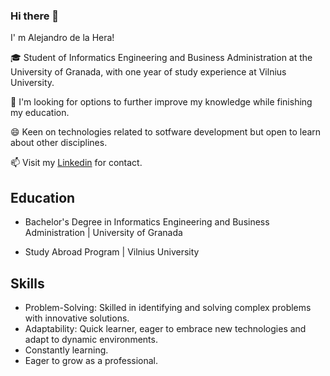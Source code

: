 ### Hi there 👋

I' m Alejandro de la Hera!

🎓 Student of Informatics Engineering and Business Administration at the University of Granada, with one year of study experience at Vilnius University. 

🌱 I'm looking for options to further improve my knowledge while finishing my education.

😄 Keen on technologies related to sotfware development but open to learn about other disciplines.

📫 Visit my [Linkedin](https://www.linkedin.com/in/alejandro-de-la-hera-luis-bb1609252/) for contact.

## Education

- Bachelor's Degree in Informatics Engineering and Business Administration | University of Granada

- Study Abroad Program | Vilnius University

## Skills

- Problem-Solving: Skilled in identifying and solving complex problems with innovative solutions.
- Adaptability: Quick learner, eager to embrace new technologies and adapt to dynamic environments.
- Constantly learning.
- Eager to grow as a professional.
